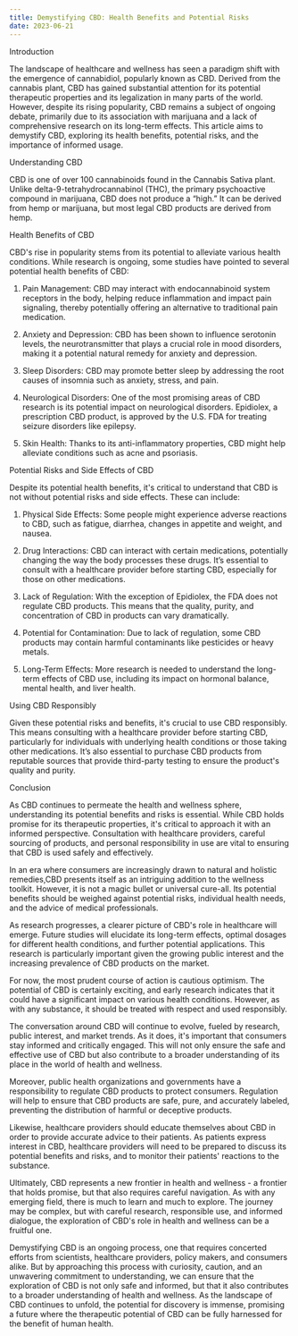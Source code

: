 ```yaml
---
title: Demystifying CBD: Health Benefits and Potential Risks
date: 2023-06-21
---
```

Introduction

The landscape of healthcare and wellness has seen a paradigm shift with the emergence of cannabidiol, popularly known as CBD. Derived from the cannabis plant, CBD has gained substantial attention for its potential therapeutic properties and its legalization in many parts of the world. However, despite its rising popularity, CBD remains a subject of ongoing debate, primarily due to its association with marijuana and a lack of comprehensive research on its long-term effects. This article aims to demystify CBD, exploring its health benefits, potential risks, and the importance of informed usage.

Understanding CBD

CBD is one of over 100 cannabinoids found in the Cannabis Sativa plant. Unlike delta-9-tetrahydrocannabinol (THC), the primary psychoactive compound in marijuana, CBD does not produce a “high.” It can be derived from hemp or marijuana, but most legal CBD products are derived from hemp.

Health Benefits of CBD

CBD's rise in popularity stems from its potential to alleviate various health conditions. While research is ongoing, some studies have pointed to several potential health benefits of CBD:

1. Pain Management: CBD may interact with endocannabinoid system receptors in the body, helping reduce inflammation and impact pain signaling, thereby potentially offering an alternative to traditional pain medication.

2. Anxiety and Depression: CBD has been shown to influence serotonin levels, the neurotransmitter that plays a crucial role in mood disorders, making it a potential natural remedy for anxiety and depression.

3. Sleep Disorders: CBD may promote better sleep by addressing the root causes of insomnia such as anxiety, stress, and pain.

4. Neurological Disorders: One of the most promising areas of CBD research is its potential impact on neurological disorders. Epidiolex, a prescription CBD product, is approved by the U.S. FDA for treating seizure disorders like epilepsy.

5. Skin Health: Thanks to its anti-inflammatory properties, CBD might help alleviate conditions such as acne and psoriasis.

Potential Risks and Side Effects of CBD

Despite its potential health benefits, it's critical to understand that CBD is not without potential risks and side effects. These can include:

1. Physical Side Effects: Some people might experience adverse reactions to CBD, such as fatigue, diarrhea, changes in appetite and weight, and nausea.

2. Drug Interactions: CBD can interact with certain medications, potentially changing the way the body processes these drugs. It’s essential to consult with a healthcare provider before starting CBD, especially for those on other medications.

3. Lack of Regulation: With the exception of Epidiolex, the FDA does not regulate CBD products. This means that the quality, purity, and concentration of CBD in products can vary dramatically.

4. Potential for Contamination: Due to lack of regulation, some CBD products may contain harmful contaminants like pesticides or heavy metals.

5. Long-Term Effects: More research is needed to understand the long-term effects of CBD use, including its impact on hormonal balance, mental health, and liver health.

Using CBD Responsibly

Given these potential risks and benefits, it's crucial to use CBD responsibly. This means consulting with a healthcare provider before starting CBD, particularly for individuals with underlying health conditions or those taking other medications. It’s also essential to purchase CBD products from reputable sources that provide third-party testing to ensure the product's quality and purity.

Conclusion

As CBD continues to permeate the health and wellness sphere, understanding its potential benefits and risks is essential. While CBD holds promise for its therapeutic properties, it's critical to approach it with an informed perspective. Consultation with healthcare providers, careful sourcing of products, and personal responsibility in use are vital to ensuring that CBD is used safely and effectively.

In an era where consumers are increasingly drawn to natural and holistic remedies,CBD presents itself as an intriguing addition to the wellness toolkit. However, it is not a magic bullet or universal cure-all. Its potential benefits should be weighed against potential risks, individual health needs, and the advice of medical professionals.

As research progresses, a clearer picture of CBD's role in healthcare will emerge. Future studies will elucidate its long-term effects, optimal dosages for different health conditions, and further potential applications. This research is particularly important given the growing public interest and the increasing prevalence of CBD products on the market.

For now, the most prudent course of action is cautious optimism. The potential of CBD is certainly exciting, and early research indicates that it could have a significant impact on various health conditions. However, as with any substance, it should be treated with respect and used responsibly.

The conversation around CBD will continue to evolve, fueled by research, public interest, and market trends. As it does, it's important that consumers stay informed and critically engaged. This will not only ensure the safe and effective use of CBD but also contribute to a broader understanding of its place in the world of health and wellness.

Moreover, public health organizations and governments have a responsibility to regulate CBD products to protect consumers. Regulation will help to ensure that CBD products are safe, pure, and accurately labeled, preventing the distribution of harmful or deceptive products.

Likewise, healthcare providers should educate themselves about CBD in order to provide accurate advice to their patients. As patients express interest in CBD, healthcare providers will need to be prepared to discuss its potential benefits and risks, and to monitor their patients' reactions to the substance.

Ultimately, CBD represents a new frontier in health and wellness - a frontier that holds promise, but that also requires careful navigation. As with any emerging field, there is much to learn and much to explore. The journey may be complex, but with careful research, responsible use, and informed dialogue, the exploration of CBD's role in health and wellness can be a fruitful one.

Demystifying CBD is an ongoing process, one that requires concerted efforts from scientists, healthcare providers, policy makers, and consumers alike. But by approaching this process with curiosity, caution, and an unwavering commitment to understanding, we can ensure that the exploration of CBD is not only safe and informed, but that it also contributes to a broader understanding of health and wellness. As the landscape of CBD continues to unfold, the potential for discovery is immense, promising a future where the therapeutic potential of CBD can be fully harnessed for the benefit of human health.